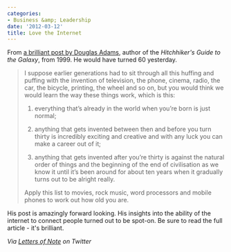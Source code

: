 ```yaml
---
categories:
- Business &amp; Leadership
date: '2012-03-12'
title: Love the Internet
---
```


From <a href="http://www.douglasadams.com/dna/19990901-00-a.html">a brilliant post by Douglas Adams</a>, author of the <em>Hitchhiker's Guide to the Galaxy</em>, from 1999. He would have turned 60 yesterday.

<blockquote>I suppose earlier generations had to sit through all this huffing and puffing with the invention of television, the phone, cinema, radio, the car, the bicycle, printing, the wheel and so on, but you would think we would learn the way these things work, which is this:

1) everything that’s already in the world when you’re born is just normal;

2) anything that gets invented between then and before you turn thirty is incredibly exciting and creative and with any luck you can make a career out of it;

3) anything that gets invented after you’re thirty is against the natural order of things and the beginning of the end of civilisation as we know it until it’s been around for about ten years when it gradually turns out to be alright really.

Apply this list to movies, rock music, word processors and mobile phones to work out how old you are.</blockquote>

His post is amazingly forward looking. His insights into the ability of the internet to connect people turned out to be spot-on. Be sure to read the full article - it's brilliant.

<em>Via <a href="https://twitter.com/lettersofnote">Letters of Note</a> on Twitter</em>